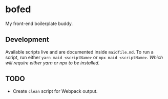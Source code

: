 # bofed

My front-end boilerplate buddy.

## Development

Available scripts live and are documented inside `maidfile.md`. To run a script, run either `yarn maid <scriptName>` or `npx maid <scriptName>`. _Which will require either yarn or npx to be installed._

## TODO

- Create `clean` script for Webpack output.
